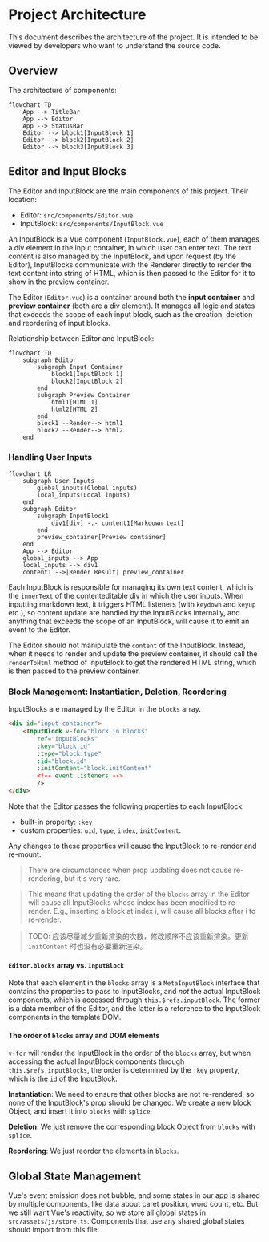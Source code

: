 # Project Architecture

This document describes the architecture of the project. It is intended to be 
viewed by developers who want to understand the source code.

## Overview

The architecture of components:

```mermaid
flowchart TD
    App --> TitleBar
    App --> Editor
    App --> StatusBar
    Editor --> block1[InputBlock 1]
    Editor --> block2[InputBlock 2]
    Editor --> block3[InputBlock 3]
```

## Editor and Input Blocks

The Editor and InputBlock are the main components of this project. Their location:

- Editor: `src/components/Editor.vue`
- InputBlock: `src/components/InputBlock.vue`

An InputBlock is a Vue component (`InputBlock.vue`), each of them manages a div element in the input container, in which user can enter text. The text content is also managed by the InputBlock, and upon request (by the Editor), InputBlocks communicate with the Renderer directly to render the text content into string of HTML, which is then passed to the Editor for it to show in the preview container.

The Editor (`Editor.vue`) is a container around both the **input container** and **preview container** (both are a div element). It manages all logic and states that exceeds the scope of each input block, such as the creation, deletion and reordering of input blocks.

Relationship between Editor and InputBlock:

```mermaid
flowchart TD
    subgraph Editor
        subgraph Input Container
            block1[InputBlock 1]
            block2[InputBlock 2]
        end
        subgraph Preview Container
            html1[HTML 1]
            html2[HTML 2]
        end
        block1 --Render--> html1
        block2 --Render--> html2
    end
```


### Handling User Inputs

```mermaid
flowchart LR
    subgraph User Inputs
        global_inputs(Global inputs)
        local_inputs(Local inputs)
    end
    subgraph Editor
        subgraph InputBlock1
            div1[div] -.- content1[Markdown text]
        end
        preview_container[Preview container]
    end
    App --> Editor
    global_inputs --> App
    local_inputs --> div1
    content1 -->|Render Result| preview_container
```


Each InputBlock is responsible for managing its own text content, which is the `innerText` of the contenteditable div in which the user inputs. When inputting markdown text, it triggers HTML listeners (with `keydown` and `keyup` etc.), so content update are handled by the InputBlocks internally, and anything that exceeds the scope of an InputBlock, will cause it to emit an event to the Editor.

The Editor should not manipulate the `content` of the InputBlock. Instead, when it needs to render and update the preview container, it should call the `renderToHtml` method of InputBlock to get the rendered HTML string, which is then passed to the preview container.

### Block Management: Instantiation, Deletion, Reordering

InputBlocks are managed by the Editor in the `blocks` array.

```html
<div id="input-container">
    <InputBlock v-for="block in blocks" 
        ref="inputBlocks" 
        :key="block.id"
        :type="block.type"
        :id="block.id"
        :initContent="block.initContent"
        <!-- event listeners -->
        />
</div>
```

Note that the Editor passes the following properties to each InputBlock:

- built-in property: `:key`
- custom properties: `uid`, `type`, `index`, `initContent`.

Any changes to these properties will cause the InputBlock to re-render and re-mount.

> There are circumstances when prop updating does not cause re-rendering, but it's very rare.

> This means that updating the order of the `blocks` array in the Editor will cause all InputBlocks whose index has been modified to re-render. E.g., inserting a block at index i, will cause all blocks after i to re-render.

> TODO: 应该尽量减少重新渲染的次数，修改顺序不应该重新渲染。更新 `initContent` 时也没有必要重新渲染。

#### `Editor.blocks` array vs. `InputBlock`

Note that each element in the `blocks` array is a `MetaInputBlock` interface that contains the properties to pass to InputBlocks, and *not* the actual InputBlock components, which is accessed through `this.$refs.inputBlock`. The former is a data member of the Editor, and the latter is a reference to the InputBlock components in the template DOM. 

#### The order of `blocks` array and DOM elements

`v-for` will render the InputBlock in the order of the `blocks` array, but when accessing the actual InputBlock components through `this.$refs.inputBlocks`, the order is determined by the `:key` property, which is the `id` of the InputBlock.

**Instantiation**: We need to ensure that other blocks are not re-rendered, so none of the InputBlock's prop should be changed. We create a new block Object, and insert it into `blocks` with `splice`.

**Deletion**: We just remove the corresponding block Object from `blocks` with `splice`.

**Reordering**: We just reorder the elements in `blocks`.

## Global State Management

Vue's event emission does not bubble, and some states in our app is shared by multiple components, like data about caret position, word count, etc. But we still want Vue's reactivity, so we store all global states in `src/assets/js/store.ts`. Components that use any shared global states should import from this file.
